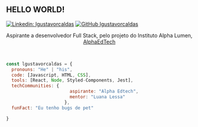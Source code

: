 <h2>  HELLO WORLD!</h2> 

[![Linkedin: lgustavorcaldas](https://img.shields.io/badge/-lgustavorcaldas-blue?style=flat-square&logo=Linkedin&logoColor=white&link=https://www.linkedin.com/in/lgustavorcaldas//)](https://www.linkedin.com/in/lgustavorcaldas/)
[![GitHub lgustavorcaldas](https://img.shields.io/github/followers/lgustavorcaldas?label=follow&style=social)](https://github.com/lgustavorcaldas)


<p align="center">Aspirante a desenvolvedor Full Stack, pelo projeto do Instituto Alpha Lumen, <a href="https://sejaalphaedtech.org.br">AlphaEdTech</a></p></br>

```javascript
const lgustavorcaldas = {
  pronouns: "He" | "his",
  code: [Javascript, HTML, CSS],
  tools: [React, Node, Styled-Components, Jest],
  techCommunities: {
                        aspirante: "Alpha Edtech",
                        mentor: "Luana Lessa"
                      },
  funFact: "Eu tenho bugs de pet"

}
```
